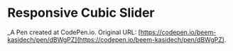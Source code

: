 # Responsive Cubic Slider
 _A Pen created at CodePen.io. Original URL: [https://codepen.io/beem-kasidech/pen/dBWgPZ](https://codepen.io/beem-kasidech/pen/dBWgPZ).

 